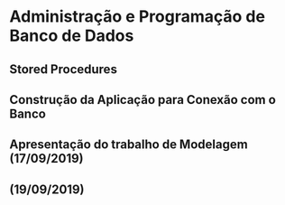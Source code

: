 # Administração e Programação de Banco de Dados

## Stored Procedures
## Construção da Aplicação para Conexão com o Banco
## Apresentação do trabalho de Modelagem (17/09/2019)
##  (19/09/2019)



